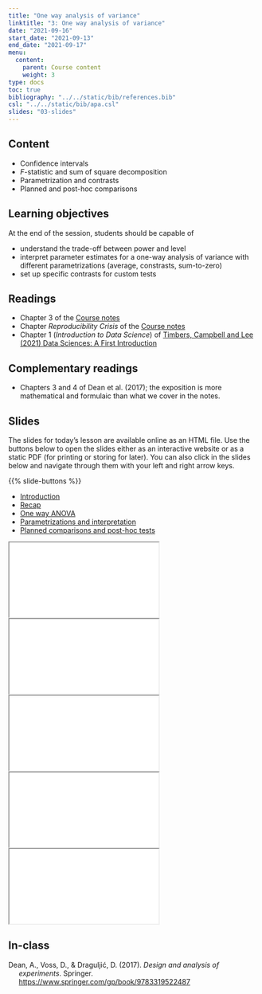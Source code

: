 ```yaml
---
title: "One way analysis of variance"
linktitle: "3: One way analysis of variance"
date: "2021-09-16"
start_date: "2021-09-13"
end_date: "2021-09-17"
menu:
  content:
    parent: Course content
    weight: 3
type: docs
toc: true
bibliography: "../../static/bib/references.bib"
csl: "../../static/bib/apa.csl"
slides: "03-slides"
---
```


## Content

-   Confidence intervals
-   *F*-statistic and sum of square decomposition
-   Parametrization and contrasts
-   Planned and post-hoc comparisons

## Learning objectives

At the end of the session, students should be capable of

-   understand the trade-off between power and level
-   interpret parameter estimates for a one-way analysis of variance with different parametrizations (average, constrasts, sum-to-zero)
-   set up specific contrasts for custom tests

## Readings

-   <i class="fas fa-book"></i> Chapter 3 of the [Course notes](https://lbelzile.github.io/math80667a/hypothesis-testing.html)
-   <i class="fas fa-book"></i> Chapter *Reproducibility Crisis* of the [Course notes](https://lbelzile.github.io/math80667a/reproducibility-crisis.html)
-   <i class="fas fa-book"></i> Chapter 1 (*Introduction to Data Science*) of [Timbers, Campbell and Lee (2021) Data Sciences: A First Introduction](https://ubc-dsci.github.io/introduction-to-datascience/intro.html)

## Complementary readings

-   <i class="fas fa-book"></i> Chapters 3 and 4 of Dean et al. (2017); the exposition is more mathematical and formulaic than what we cover in the notes.

## Slides

The slides for today’s lesson are available online as an HTML file. Use the buttons below to open the slides either as an interactive website or as a static PDF (for printing or storing for later). You can also click in the slides below and navigate through them with your left and right arrow keys.

{{% slide-buttons %}}

<ul class="nav nav-tabs" id="slide-tabs" role="tablist">
<li class="nav-item">
<a class="nav-link active" id="introduction-tab" data-toggle="tab" href="#introduction" role="tab" aria-controls="introduction" aria-selected="true">Introduction</a>
</li>
<li class="nav-item">
<a class="nav-link" id="recap-tab" data-toggle="tab" href="#recap" role="tab" aria-controls="recap" aria-selected="false">Recap</a>
</li>
<li class="nav-item">
<a class="nav-link" id="one-way-anova-tab" data-toggle="tab" href="#one-way-anova" role="tab" aria-controls="one-way-anova" aria-selected="false">One way ANOVA</a>
</li>
<li class="nav-item">
<a class="nav-link" id="parametrizations-and-interpretation-tab" data-toggle="tab" href="#parametrizations-and-interpretation" role="tab" aria-controls="parametrizations-and-interpretation" aria-selected="false">Parametrizations and interpretation</a>
</li>
<li class="nav-item">
<a class="nav-link" id="planned-comparisons-and-posthoc-tests-tab" data-toggle="tab" href="#planned-comparisons-and-posthoc-tests" role="tab" aria-controls="planned-comparisons-and-posthoc-tests" aria-selected="false">Planned comparisons and post-hoc tests</a>
</li>
</ul>

<div id="slide-tabs" class="tab-content">

<div id="introduction" class="tab-pane fade show active" role="tabpanel" aria-labelledby="introduction-tab">

<div class="embed-responsive embed-responsive-16by9">

<iframe class="embed-responsive-item" src="/slides/03-slides.html#1">
</iframe>

</div>

</div>

<div id="recap" class="tab-pane fade" role="tabpanel" aria-labelledby="recap-tab">

<div class="embed-responsive embed-responsive-16by9">

<iframe class="embed-responsive-item" src="/slides/03-slides.html#recap">
</iframe>

</div>

</div>

<div id="one-way-anova" class="tab-pane fade" role="tabpanel" aria-labelledby="one-way-anova-tab">

<div class="embed-responsive embed-responsive-16by9">

<iframe class="embed-responsive-item" src="/slides/03-slides.html#f-test">
</iframe>

</div>

</div>

<div id="parametrizations-and-interpretation" class="tab-pane fade" role="tabpanel" aria-labelledby="parametrizations-and-interpretation-tab">

<div class="embed-responsive embed-responsive-16by9">

<iframe class="embed-responsive-item" src="/slides/03-slides.html#parametrization">
</iframe>

</div>

</div>

<div id="planned-comparisons-and-posthoc-tests" class="tab-pane fade" role="tabpanel" aria-labelledby="planned-comparisons-and-posthoc-tests-tab">

<div class="embed-responsive embed-responsive-16by9">

<iframe class="embed-responsive-item" src="/slides/03-slides.html#planned-comparisons">
</iframe>

</div>

</div>

</div>

## In-class

<!-- 
{{% div fyi %}}
**Fun fact**: If you type <kbd>?</kbd> (or <kbd>shift</kbd> + <kbd>/</kbd>) while going through the slides, you can see a list of special slide-specific commands.
{{% /div %}}





-->

<div id="refs" class="references csl-bib-body hanging-indent" line-spacing="2">

<div id="ref-Dean:2017" class="csl-entry">

Dean, A., Voss, D., & Draguljić, D. (2017). *Design and analysis of experiments*. Springer. <https://www.springer.com/gp/book/9783319522487>

</div>

</div>
